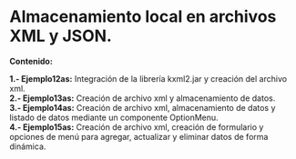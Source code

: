 # Almacenamiento local en archivos XML y JSON.

**Contenido:** 

**1.- Ejemplo12as:** Integración de la librería kxml2.jar y creación del archivo xml.  
**2.- Ejemplo13as:** Creación de archivo xml y almacenamiento de datos.  
**3.- Ejemplo14as:** Creación de archivo xml, almacenamiento de datos y listado de datos mediante un componente OptionMenu.  
**4.- Ejemplo15as:** Creación de archivo xml, creación de formulario y opciones de menú para agregar, actualizar y eliminar datos de forma dinámica.  
